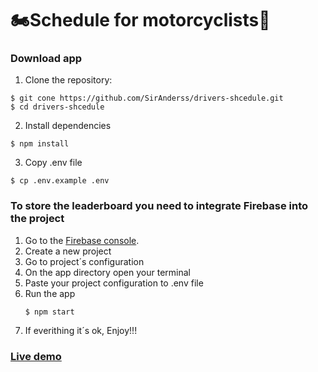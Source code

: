 # 🏍️Schedule for motorcyclists🛵

### Download app

1. Clone the repository:

```
$ git cone https://github.com/SirAnderss/drivers-shcedule.git
$ cd drivers-shcedule
```

2. Install dependencies

```
$ npm install
```

3. Copy .env file

```
$ cp .env.example .env
```

### To store the leaderboard you need to integrate Firebase into the project

1. Go to the [Firebase console](https://console.firebase.google.com/).
2. Create a new project
3. Go to project´s configuration
4. On the app directory open your terminal
5. Paste your project configuration to .env file
6. Run the app
   ```
   $ npm start
   ```
7. If everithing it´s ok, Enjoy!!!

### [Live demo](https://SirAnderss.github.io/drivers-shcedule)
